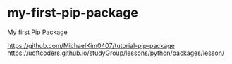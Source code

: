 # my-first-pip-package
My first Pip Package


https://github.com/MichaelKim0407/tutorial-pip-package
https://uoftcoders.github.io/studyGroup/lessons/python/packages/lesson/